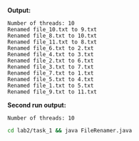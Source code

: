 **Output:**

```text
Number of threads: 10
Renamed file_10.txt to 9.txt
Renamed file_8.txt to 10.txt
Renamed file_11.txt to 8.txt
Renamed file_6.txt to 2.txt
Renamed file_4.txt to 3.txt
Renamed file_2.txt to 6.txt
Renamed file_3.txt to 7.txt
Renamed file_7.txt to 1.txt
Renamed file_5.txt to 4.txt
Renamed file_1.txt to 5.txt
Renamed file_9.txt to 11.txt
```

**Second run output:**
```text
Number of threads: 10
```


```bash
cd lab2/task_1 && java FileRenamer.java        
```